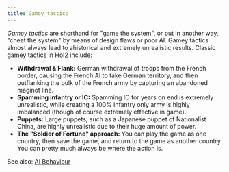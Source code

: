 ```yaml
---
title: Gamey_tactics
---
```


_Gamey tactics_ are shorthand for "game the system", or put in another way, "cheat the system" by means of design flaws or poor AI. Gamey tactics almost always lead to ahistorical and extremely unrealistic results. Classic gamey tactics in HoI2 include:

- **Withdrawal & Flank:** German withdrawal of troops from the French border, causing the French AI to take German territory, and then outflanking the bulk of the French army by capturing an abandoned maginot line.
- **Spamming infantry or IC:** Spamming IC for years on end is extremely unrealistic, while creating a 100% infantry only army is highly imbalanced (though of course extremely effective in game).
- **Puppets:** Large puppets, such as a Japanese puppet of Nationalist China, are highly unrealistic due to their huge amount of power.
- **The "Soldier of Fortune" approach:** You can play the game as one country, then save the game, and return to the game as another country. You can pretty much always be where the action is.

See also: [AI Behaviour‎](/wiki/AI_Behaviour "AI Behaviour")
